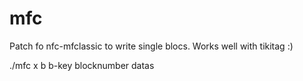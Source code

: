 # mfc

Patch fo nfc-mfclassic to write single blocs.
Works well with tikitag :)

./mfc x b b-key blocknumber datas
